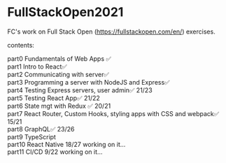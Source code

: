 # FullStackOpen2021
FC's work on Full Stack Open (https://fullstackopen.com/en/) exercises.

contents:

part0 Fundamentals of Web Apps ✅<br/>
part1 Intro to React✅<br/>
part2 Communicating with server✅<br/>
part3 Programming a server with NodeJS and Express✅<br/>
part4 Testing Express servers, user admin✅ 21/23 <br/>
part5 Testing React App✅ 21/22 <br/>
part6 State mgt with Redux ✅ 20/21<br/>
part7 React Router, Custom Hooks, styling apps with CSS and webpack✅ 15/21 <br/>
part8 GraphQL✅ 23/26<br/>
part9 TypeScript<br/>
part10 React Native 18/27 working on it...<br/>
part11 CI/CD 9/22 working on it...<br/>




